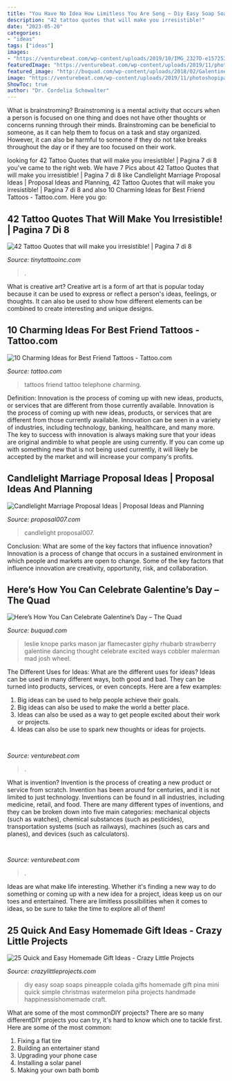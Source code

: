 ```yaml
---
title: "You Have No Idea How Limitless You Are Song ~ Diy Easy Soap Soaps Pineapple Colada Gifts Homemade Gift Pina Mini Quick Simple Christmas Watermelon Piña Projects Handmade Happinessishomemade Craft"
description: "42 tattoo quotes that will make you irresistible!"
date: "2023-05-20"
categories:
- "ideas"
tags: ["ideas"]
images:
- "https://venturebeat.com/wp-content/uploads/2019/10/IMG_2327D-e1572537370560.jpeg"
featuredImage: "https://venturebeat.com/wp-content/uploads/2019/11/photoshopipad.jpg"
featured_image: "http://buquad.com/wp-content/uploads/2018/02/Galentines-Day-2.gif"
image: "https://venturebeat.com/wp-content/uploads/2019/11/photoshopipad.jpg"
ShowToc: true
author: "Dr. Cordelia Schowalter"
---
```



What is brainstroming?
Brainstroming is a mental activity that occurs when a person is focused on one thing and does not have other thoughts or concerns running through their minds. Brainstroming can be beneficial to someone, as it can help them to focus on a task and stay organized. However, it can also be harmful to someone if they do not take breaks throughout the day or if they are too focused on their work.

	

		
looking for 42 Tattoo Quotes that will make you irresistible! | Pagina 7 di 8 you've came to the right web. We have 7 Pics about 42 Tattoo Quotes that will make you irresistible! | Pagina 7 di 8 like Candlelight Marriage Proposal Ideas | Proposal Ideas and Planning, 42 Tattoo Quotes that will make you irresistible! | Pagina 7 di 8 and also 10 Charming Ideas for Best Friend Tattoos - Tattoo.com. Here you go:
		
    
## 42 Tattoo Quotes That Will Make You Irresistible! | Pagina 7 Di 8

<img loading=lazy src="https://tinytattooinc.com/wp-content/uploads/2019/08/ankle-tattoo-quote-1024x1024.jpg" onerror="this.onerror=null;this.src='https://tse3.mm.bing.net/th?id=OIP.YCPusCA4r3N1Sb5k3MuziwHaHa&amp;pid=15.1';" alt="42 Tattoo Quotes that will make you irresistible! | Pagina 7 di 8">

_Source: tinytattooinc.com_

>. 

	

What is creative art?
Creative art is a form of art that is popular today because it can be used to express or reflect a person's ideas, feelings, or thoughts. It can also be used to show how different elements can be combined to create interesting and unique designs.

    
## 10 Charming Ideas For Best Friend Tattoos - Tattoo.com

<img loading=lazy src="http://13.58.163.77/wp-content/uploads/files/u505972/telephone.jpg" onerror="this.onerror=null;this.src='https://tse4.mm.bing.net/th?id=OIP.uTSqEnCSdQImsZ_sMo2uZAHaFD&amp;pid=15.1';" alt="10 Charming Ideas for Best Friend Tattoos - Tattoo.com">

_Source: tattoo.com_

>tattoos friend tattoo telephone charming. 

	

Definition: Innovation is the process of coming up with new ideas, products, or services that are different from those currently available.
Innovation is the process of coming up with new ideas, products, or services that are different from those currently available. Innovation can be seen in a variety of industries, including technology, banking, healthcare, and many more. The key to success with innovation is always making sure that your ideas are original andimble to what people are using currently. If you can come up with something new that is not being used currently, it will likely be accepted by the market and will increase your company's profits.

    
## Candlelight Marriage Proposal Ideas | Proposal Ideas And Planning

<img loading=lazy src="https://proposal007.com/wp-content/uploads/2017/09/IMG_7155.jpg" onerror="this.onerror=null;this.src='https://tse1.mm.bing.net/th?id=OIP.Rq2kFGDQXvgJZRcTtoE9tADMEx&amp;pid=15.1';" alt="Candlelight Marriage Proposal Ideas | Proposal Ideas and Planning">

_Source: proposal007.com_

>candlelight proposal007. 

	

Conclusion: What are some of the key factors that influence innovation?
Innovation is a process of change that occurs in a sustained environment in which people and markets are open to change. Some of the key factors that influence innovation are creativity, opportunity, risk, and collaboration.

    
## Here’s How You Can Celebrate Galentine’s Day – The Quad

<img loading=lazy src="http://buquad.com/wp-content/uploads/2018/02/Galentines-Day-2.gif" onerror="this.onerror=null;this.src='https://tse2.mm.bing.net/th?id=OIP.bcNrneKjTGyHmUh1b_1iUwAAAA&amp;pid=15.1';" alt="Here’s How You Can Celebrate Galentine’s Day – The Quad">

_Source: buquad.com_

>leslie knope parks mason jar flamecaster giphy rhubarb strawberry galentine dancing thought celebrate excited ways cobbler malerman mad josh wheel. 

	

The Different Uses for Ideas: What are the different uses for ideas?
Ideas can be used in many different ways, both good and bad. They can be turned into products, services, or even concepts. Here are a few examples:
1. Big ideas can be used to help people achieve their goals. 
2. Big ideas can also be used to make the world a better place. 
3. Ideas can also be used as a way to get people excited about their work or projects. 
4. Ideas can also be use to spark new thoughts or ideas for projects.

    
## 

<img loading=lazy src="https://venturebeat.com/wp-content/uploads/2019/10/IMG_2327D-e1572537370560.jpeg" onerror="this.onerror=null;this.src='https://tse3.mm.bing.net/th?id=OIP.C1XYG7vkAS1N_UWOfyogOAHaEK&amp;pid=15.1';" alt="">

_Source: venturebeat.com_

>. 

	

What is invention?
Invention is the process of creating a new product or service from scratch. Invention has been around for centuries, and it is not limited to just technology. Inventions can be found in all industries, including medicine, retail, and food. There are many different types of inventions, and they can be broken down into five main categories: mechanical objects (such as watches), chemical substances (such as pesticides), transportation systems (such as railways), machines (such as cars and planes), and devices (such as calculators).

    
## 

<img loading=lazy src="https://venturebeat.com/wp-content/uploads/2019/11/photoshopipad.jpg" onerror="this.onerror=null;this.src='https://tse4.mm.bing.net/th?id=OIP.z0Cxihs-U0tIJIaoh2pT5AHaFw&amp;pid=15.1';" alt="">

_Source: venturebeat.com_

>. 

	

Ideas are what make life interesting. Whether it's finding a new way to do something or coming up with a new idea for a project, ideas keep us on our toes and entertained. There are limitless possibilities when it comes to ideas, so be sure to take the time to explore all of them!

    
## 25 Quick And Easy Homemade Gift Ideas - Crazy Little Projects

<img loading=lazy src="https://crazylittleprojects.com/wp-content/uploads/2017/10/DIY-Pina-Colada-Pineapple-Soaps.jpg" onerror="this.onerror=null;this.src='https://tse3.mm.bing.net/th?id=OIP.JOfgn6kCEK3dkNnpTnVnwAHaLH&amp;pid=15.1';" alt="25 Quick and Easy Homemade Gift Ideas - Crazy Little Projects">

_Source: crazylittleprojects.com_

>diy easy soap soaps pineapple colada gifts homemade gift pina mini quick simple christmas watermelon piña projects handmade happinessishomemade craft. 

	

What are some of the most commonDIY projects?
There are so many differentDIY projects you can try, it's hard to know which one to tackle first. Here are some of the most common: 
1. Fixing a flat tire 
2. Building an entertainer stand 
3. Upgrading your phone case 
4. Installing a solar panel 
5. Making your own bath bomb 

